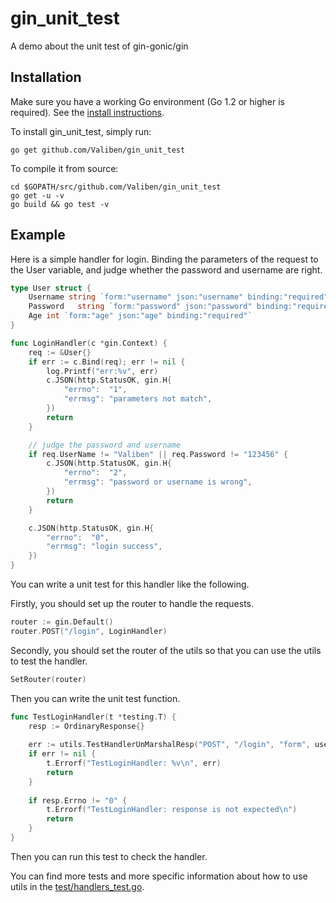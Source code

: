 gin_unit_test
========

A demo about the unit test of gin-gonic/gin

## Installation

Make sure you have a working Go environment (Go 1.2 or higher is required).
See the [install instructions](http://golang.org/doc/install.html).

To install gin_unit_test, simply run:

    go get github.com/Valiben/gin_unit_test

To compile it from source:

    cd $GOPATH/src/github.com/Valiben/gin_unit_test
    go get -u -v
    go build && go test -v

## Example

Here is a simple handler for login. Binding the parameters of the request to the User variable, and judge whether
 the password and username are right.

```go
type User struct {
	Username string `form:"username" json:"username" binding:"required"`
	Password   string `form:"password" json:"password" binding:"required"`
	Age int `form:"age" json:"age" binding:"required"`
}
```
```go
func LoginHandler(c *gin.Context) {
	req := &User{}
	if err := c.Bind(req); err != nil {
		log.Printf("err:%v", err)
		c.JSON(http.StatusOK, gin.H{
			"errno":  "1",
			"errmsg": "parameters not match",
		})
		return
	}

	// judge the password and username
	if req.UserName != "Valiben" || req.Password != "123456" {
		c.JSON(http.StatusOK, gin.H{
			"errno":  "2",
			"errmsg": "password or username is wrong",
		})
		return
	}

	c.JSON(http.StatusOK, gin.H{
		"errno":  "0",
		"errmsg": "login success",
	})
}
```

You can write a unit test for this handler like the following.

Firstly, you should set up the router to handle the requests.

```go
router := gin.Default()
router.POST("/login", LoginHandler)
```
Secondly, you should set the router of the utils so that you can use the utils to test the handler.

```go
SetRouter(router)
```
Then you can write the unit test function.

```go
func TestLoginHandler(t *testing.T) {
	resp := OrdinaryResponse{}
	
	err := utils.TestHandlerUnMarshalResp("POST", "/login", "form", user, &resp)
	if err != nil {
		t.Errorf("TestLoginHandler: %v\n", err)
		return
	}
	
	if resp.Errno != "0" {
		t.Errorf("TestLoginHandler: response is not expected\n")
		return
	}
}
````

Then you can run this test to check the handler.

You can find more tests and more specific information about how to use utils in the [test/handlers_test.go](https://github.com/Valiben/gin_unit_test/blob/master/test/handlers_test.go).
